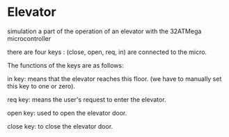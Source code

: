 # Elevator
simulation a part of the operation of an elevator with the  32ATMega microcontroller


there are four keys : 
(close, open, req, in) are connected to the micro. 

The functions of the keys are as follows:

in key: means that the elevator reaches this floor. (we have to manually set this key to one or zero).

req key: means the user's request to enter the elevator.

open key: used to open the elevator door.

close key: to close the elevator door.
